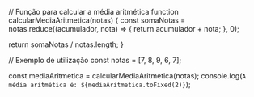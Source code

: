 // Função para calcular a média aritmética
function calcularMediaAritmetica(notas) {
  const somaNotas = notas.reduce((acumulador, nota) => {
    return acumulador + nota;
  }, 0);

  return somaNotas / notas.length;
}

// Exemplo de utilização
const notas = [7, 8, 9, 6, 7];

const mediaAritmetica = calcularMediaAritmetica(notas);
console.log(`A média aritmética é: ${mediaAritmetica.toFixed(2)}`);
